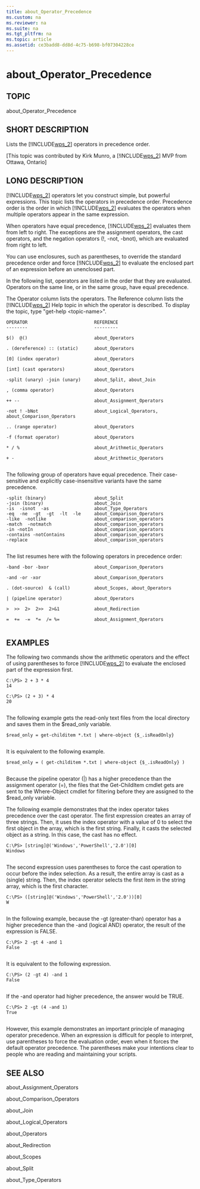 ```yaml
---
title: about_Operator_Precedence
ms.custom: na
ms.reviewer: na
ms.suite: na
ms.tgt_pltfrm: na
ms.topic: article
ms.assetid: ce3badd8-dd8d-4c75-b698-bf07304228ce
---
```

# about_Operator_Precedence
## TOPIC  
 about\_Operator\_Precedence  
  
## SHORT DESCRIPTION  
 Lists the [!INCLUDE[wps_2]()] operators in precedence order.  
  
 \[This topic was contributed by Kirk Munro, a [!INCLUDE[wps_2]()] MVP from Ottawa, Ontario\]  
  
## LONG DESCRIPTION  
 [!INCLUDE[wps_2]()] operators let you construct simple, but powerful expressions. This topic lists the operators in precedence order. Precedence order is the order in which [!INCLUDE[wps_2]()] evaluates the operators when multiple operators appear in the same expression.  
  
 When operators have equal precedence, [!INCLUDE[wps_2]()] evaluates them from left to right. The exceptions are the assignment operators, the cast operators, and the negation operators \(\!, \-not, \-bnot\), which are evaluated from right to left.  
  
 You can use enclosures, such as parentheses, to override the standard precedence order and force [!INCLUDE[wps_2]()] to evaluate the enclosed part of an expression before an unenclosed part.  
  
 In the following list, operators are listed in the order that they are evaluated. Operators on the same line, or in the same group, have equal precedence.  
  
 The Operator column lists the operators. The Reference column lists the [!INCLUDE[wps_2]()] Help topic in which the operator is described. To display the topic, type "get\-help \<topic\-name\>".  
  
```  
OPERATOR                         REFERENCE   
--------                         ---------  
  
$()  @()                         about_Operators  
  
. (dereference) :: (static)      about_Operators  
  
[0] (index operator)             about_Operators  
  
[int] (cast operators)           about_Operators  
  
-split (unary) -join (unary)     about_Split, about_Join  
  
, (comma operator)               about_Operators  
  
++ --                            about_Assignment_Operators  
  
-not ! -bNot                     about_Logical_Operators, about_Comparison_Operators  
  
.. (range operator)              about_Operators  
  
-f (format operator)             about_Operators   
  
* / %                            about_Arithmetic_Operators  
  
+ -                              about_Arithmetic_Operators  
  
```  
  
 The following group of operators have equal precedence. Their case\-sensitive and explicitly case\-insensitive variants have the same precedence.  
  
```  
-split (binary)                  about_Split  
-join (binary)                   about_Join  
-is  -isnot  -as                 about_Type_Operators  
-eq  -ne  -gt  -gt  -lt  -le     about_Comparison_Operators  
-like  -notlike                  about_comparison_operators  
-match  -notmatch                about_comparison_operators  
-in -notIn                       about_comparison_operators  
-contains -notContains           about_comparison_operators  
-replace                         about_comparison_operators  
  
```  
  
 The list resumes here with the following operators in precedence order:  
  
```  
-band -bor -bxor                 about_Comparison_Operators  
  
-and -or -xor                    about_Comparison_Operators  
  
. (dot-source)  & (call)         about_Scopes, about_Operators  
  
| (pipeline operator)            about_Operators  
  
>  >>  2>  2>>  2>&1             about_Redirection  
  
=  +=  -=  *=  /= %=             about_Assignment_Operators  
  
```  
  
## EXAMPLES  
 The following two commands show the arithmetic operators and the effect of using parentheses to force [!INCLUDE[wps_2]()] to evaluate the enclosed part of the expression first.  
  
```  
C:\PS> 2 + 3 * 4  
14  
  
C:\PS> (2 + 3) * 4  
20  
  
```  
  
 The following example gets the read\-only text files from the local directory and saves them in the $read\_only variable.  
  
```  
$read_only = get-childitem *.txt | where-object {$_.isReadOnly}  
  
```  
  
 It is equivalent to the following example.  
  
```  
$read_only = ( get-childitem *.txt | where-object {$_.isReadOnly} )  
  
```  
  
 Because the pipeline operator \(&#124;\) has a higher precedence than the assignment operator \(\=\), the files that the Get\-ChildItem cmdlet gets are sent to the Where\-Object cmdlet for filtering before they are assigned to the $read\_only variable.  
  
 The following example demonstrates that the index operator takes precedence over the cast operator. The first expression creates an array of three strings. Then, it uses the index operator with a value of 0 to select the first object in the array, which is the first string. Finally, it casts the selected object as a string. In this case, the cast has no effect.  
  
```  
C:\PS> [string]@('Windows','PowerShell','2.0')[0]  
Windows  
  
```  
  
 The second expression uses parentheses to force the cast operation to occur before the index selection. As a result, the entire array is cast as a \(single\) string. Then, the index operator selects the first item in the string array, which is the first character.  
  
```  
C:\PS> ([string]@('Windows','PowerShell','2.0'))[0]  
W  
  
```  
  
 In the following example, because the \-gt \(greater\-than\) operator has a higher precedence than the \-and \(logical AND\) operator, the result of the expression is FALSE.  
  
```  
C:\PS> 2 -gt 4 -and 1  
False  
  
```  
  
 It is equivalent to the following expression.  
  
```  
C:\PS> (2 -gt 4) -and 1  
False  
  
```  
  
 If the \-and operator had higher precedence, the answer would be TRUE.  
  
```  
C:\PS> 2 -gt (4 -and 1)  
True  
  
```  
  
 However, this example demonstrates an important principle of managing operator precedence. When an expression is difficult for people to interpret, use parentheses to force the evaluation order, even when it forces the default operator precedence. The parentheses make your intentions clear to people who are reading and maintaining your scripts.  
  
## SEE ALSO  
 about\_Assignment\_Operators  
  
 about\_Comparison\_Operators  
  
 about\_Join  
  
 about\_Logical\_Operators  
  
 about\_Operators  
  
 about\_Redirection  
  
 about\_Scopes  
  
 about\_Split  
  
 about\_Type\_Operators